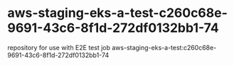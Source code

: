 # aws-staging-eks-a-test-c260c68e-9691-43c6-8f1d-272df0132bb1-74
repository for use with E2E test job aws-staging-eks-a-test:c260c68e-9691-43c6-8f1d-272df0132bb1-74
